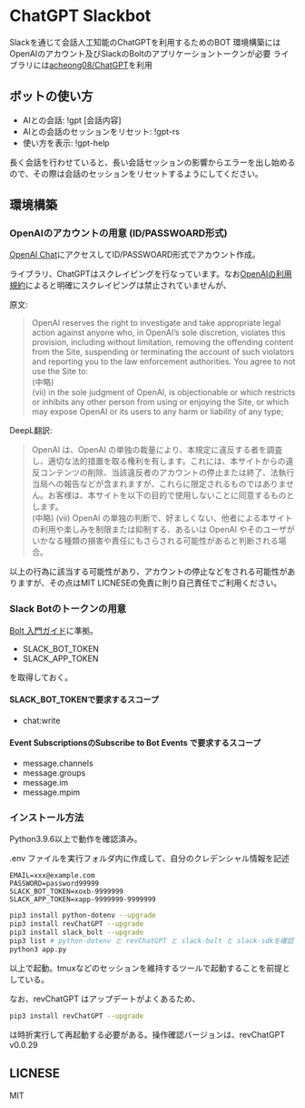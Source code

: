 # ChatGPT Slackbot
Slackを通じて会話人工知能のChatGPTを利用するためのBOT
環境構築にはOpenAIのアカウント及びSlackのBoltのアプリケーショントークンが必要
ライブラリには[acheong08/ChatGPT](https://github.com/acheong08/ChatGPT)を利用

## ボットの使い方
- AIとの会話: !gpt \[会話内容\]
- AIとの会話のセッションをリセット: !gpt-rs
- 使い方を表示: !gpt-help

長く会話を行わせていると、長い会話セッションの影響からエラーを出し始めるので、その際は会話のセッションをリセットするようにしてください。

## 環境構築
### OpenAIのアカウントの用意 (ID/PASSWOARD形式)
[OpenAI Chat](https://chat.openai.com/)にアクセスしてID/PASSWOARD形式でアカウント作成。

ライブラリ、ChatGPTはスクレイピングを行なっています。なお[OpenAIの利用規約](https://openai.com/terms/)によると明確にスクレイピングは禁止されていませんが、

原文:
> OpenAI reserves the right to investigate and take appropriate legal action against anyone who, in OpenAI’s sole discretion, violates this provision, including without limitation, removing the offending content from the Site, suspending or terminating the account of such violators and reporting you to the law enforcement authorities. You agree to not use the Site to:  
> (中略)  
> (vii) in the sole judgment of OpenAI, is objectionable or which restricts or inhibits any other person from using or enjoying the Site, or which may expose OpenAI or its users to any harm or liability of any type;  

DeepL翻訳:
> OpenAI は、OpenAI の単独の裁量により、本規定に違反する者を調査し、適切な法的措置を取る権利を有します。これには、本サイトからの違反コンテンツの削除、当該違反者のアカウントの停止または終了、法執行当局への報告などが含まれますが、これらに限定されるものではありません。お客様は、本サイトを以下の目的で使用しないことに同意するものとします。  
> (中略) 
> (vii) OpenAI の単独の判断で、好ましくない、他者による本サイトの利用や楽しみを制限または抑制する、あるいは OpenAI やそのユーザがいかなる種類の損害や責任にもさらされる可能性があると判断される場合。  

以上の行為に該当する可能性があり、アカウントの停止などをされる可能性がありますが、その点はMIT LICNESEの免責に則り自己責任でご利用ください。

### Slack Botのトークンの用意
[Bolt 入門ガイド](https://slack.dev/bolt-python/ja-jp/tutorial/getting-started)に準拠。

- SLACK_BOT_TOKEN
- SLACK_APP_TOKEN

を取得しておく。

#### SLACK_BOT_TOKENで要求するスコープ

- chat:write 

#### Event SubscriptionsのSubscribe to Bot Events で要求するスコープ

- message.channels
- message.groups
- message.im
- message.mpim

### インストール方法
Python3.9.6以上で動作を確認済み。

.env ファイルを実行フォルダ内に作成して、自分のクレデンシャル情報を記述

```
EMAIL=xxx@example.com
PASSWORD=password99999
SLACK_BOT_TOKEN=xoxb-9999999
SLACK_APP_TOKEN=xapp-9999999-9999999
```


```sh
pip3 install python-dotenv --upgrade
pip3 install revChatGPT --upgrade
pip3 install slack_bolt --upgrade
pip3 list # python-dotenv と revChatGPT と slack-bolt と slack-sdkを確認
python3 app.py
```

以上で起動。tmuxなどのセッションを維持するツールで起動することを前提としている。

なお、revChatGPT はアップデートがよくあるため、

```sh
pip3 install revChatGPT --upgrade
```

は時折実行して再起動する必要がある。操作確認バージョンは、revChatGPT v0.0.29

## LICNESE
MIT
